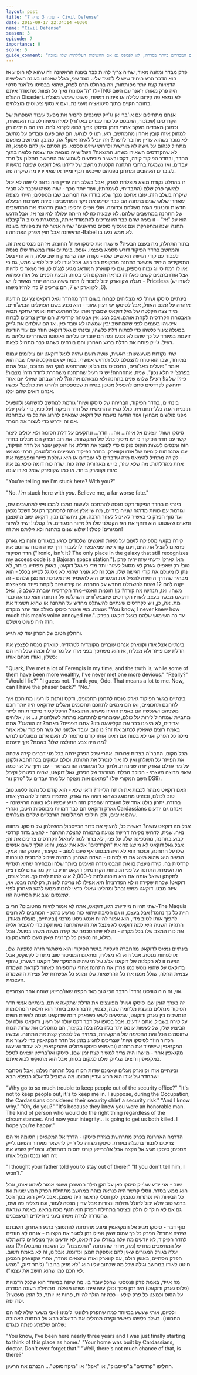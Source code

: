 ```yaml
---
layout: post
title: "עונה 3 פרק 7 - Civil Defense" 
date: 2015-09-17 22:34:14 +0300
name: "Civil Defense"
season: 3
episode: 7
importance: 0
score: 5
guide_comment: "אחד הפרקים המבדרים ביותר בסדרה, לא לפספס גם אם החשיבות העלילתית שלו נמוכה"
---
```

פרק מבדר ומהנה מאוד, שהיה צריך להיות כבר בעונה הראשונה וזה שהוא לא הופיע אז הוא הדבר הרע היחיד שיש לי להגיד עליו. מצד שני, בגלל שאנחנו בעונה השלישית הדמויות קצת יותר מפותחות, וזה בהחלט תרם לפרק, שהוא בבסיסו מז'אנר סרטי ה"אסונות ואיך כל הצוות מתמודד איתם" (ל-TNG היה פרק מאותו ז'אנר עם השם ההולם Disaster). לא נמצא פה קידום עלילה או פיתוח דמויות, פשוט שימוש מוצלח בחומר הקיים בתוך סיטואציה מעניינת, ועם אינסוף ציטוטים מוצלחים.

אנחנו מתחילים עם או'ברייאן וג'ייק שמנסים להמיר את מפעל עיבוד העופרות של הקרדסים (שכזכור, התבסס על כוח עבדים באג'ורי) לאיזה משהו לטובת האנושות, וכמובן מאבדים מעקב אחרי הזמן וסיסקו צריך לבוא לקרוא להם. ואז הם חייבים רק למחוק איזה קובץ אחרון מהמחשב. רגע, תנו לי לנחש, הם שוב פעם עובדים על מחשב לא מוכר כשהוא עדיין מחובר לרשת? וזה יוביל לאיזה אסון? אה, כמובן. המחשב פתאום מתחיל לנהום על גישה לא מורשית ולדרוש שיזינו ססמא. מן הסתם אין להם ססמא, זה לא שהקרדסים השאירו משהו. התוצאה? השלישייה מוצאת את עצמה כלואה בתוך החדר, ובחדר הפיקוד קירה, דקס ובאשיר מופתעים לשמוע את המחשב מתלונן על מרד עבדים. ואז נשמעת ברחבי התחנה הקלטת מחשב של ידידנו גאל דוקאט שפונה נרגשות לעובדים האהובים ומתחנן בפניהם שייכנעו תכף ומייד או שאוי יו יו מה שיקרה פה.

זו בהחלט נקודת מוצא מוצלחת לפרק, אבל בשלב הזה עדיין היה נראה לי שזה לא יכול למשוך פרק שלם (התבדיתי, לשמחתי), ועוד יותר מכך - שזה משהו שכבר לא סביר שיקרה בשלב הזה. עזבו אתכם מכך שלא בודדו את המחשב שבו מטפלים; הייתי מצפה שאחרי שלוש שנים בתחנה הם כבר יסיימו את ניקוי המחשבים ויצירת מערכות הפעלה חדשות ומנגנוני הגנה משלהם וכדומה. אולי אפילו יחליפו באופן הדרגתי את המחשבים של התחנה במחשבים שלהם. לא שבעיה כזו לא הייתה עלולה להיווצר אז, אבל הדגש הוא על "אז" - זו בעיה שהם כבר היו צריכים להתמודד איתה, במסגרת מוטיב ה"קיבלנו תחנה ישנה ומתפרקת ועם אינסוף סוסים טרויאנים" שהיה אמור להיות מפותח בעונה הראשונה אבל חוץ מפרק הפתיחה ו-Babel לא ממש נגעו בו.

בתור התחלה, מה בעצם הבעיה? שישגרו את סיסקו ושות' החוצה. אז הם מנסים את זה. והמחשב בחדר הפיקוד דורש ססמא בעצמו. אופס. בינתיים אודו במשרד שלו מנסה לעבוד עם קודי הגישה האישיים שלו - נקודה יפה שהפרק חושב עליה, הוא הרי בעל התפקידים היחיד שנשאר בתחנה מתקופת הכיבוש. אבל אודו לא יכול לסייע ממש, גם כי אין לו רמת סיווג גבוה מספיק, וגם כי קווארק המודאג מגיע לנג'ס לו, ואז נשאר כי להיות אצל אודו בזמנים קשים כאלו זה כנראה המקום הכי בטוח. הבעת הפנים של אודו כשהוא מגלה שקווארק יכול למכור לו רמת גישה גבוהה יותר מאשר לו יש - Priceless (לאודו יש 6, לקווארק יש 7, הם צריכים 9 כדי להזיז משהו).

בינתיים סיסקו ושות' לא מצליחים לברוח בשום דרך מהחדר וגאל דוקאט צץ עם הודעת אזהרה על זמנם האוזל, אבל לסיסקו יש רעיון גאוני - הוא נכנע בשם הפועלים הבאג'ורים. מייד צצה הקלטה של גאל דוקאט שמברך אותו על ההתעשתות ואומר שתכף תבוא האבטחה הקרדסית לקחת אותם. אבל רגע. אין אבטחה קרדסית. הם עדיין צריכים לברוח איכשהו בעצמם לפני שהמחשב יבין שמשהו לא עובד כאן. אז הם שולחים את ג'ייק במעלה צינור כלשהו כדי לפתוח דלת כלשהי, ובינתיים גאל דוקאט חוזר עם עוד הודעה זועמת במיוחד על כך שהם לא נכנעו ומה הם עובדים עליהם ואוטוטו משחררים עליהם גז רעיל. ג'ייק פותח את הדלת ברגע האחרון והם בורחים כשהגז כבר מתחיל לצאת.

שתי נקודות משעשעות: ראשית, עושה רושם שהיה לגאל דוקאט יום צילומים עמוס במיוחד, שבו הוא טרח להצטלם לכל תרחיש אפשרי. בטח יש גם הקלטה שלו שבה הוא אומר "פועלים באג'ורים, התכסיס עם הליצן שהתחפש לווקי היה מחוכם, אבל אתם בפרנצ'ייז הלא נכון". שנית, אההההה! יש גז רעיל שהתחנה משחררת לחדר הזה! מצבור! פיזי! של גז! רעיל! שלוש שנים בתחנה ולא מצאתם את זה? לא חשבתם שאולי יום אחד יתחשק לקרדסים סתם להפעיל מנגנון בטיחות שפספסתם ולהרוג את כולכם? עכשיו אנחנו רואים שהם יכלו.

בינתיים, בחדר הפיקוד, הבריחה של סיסקו ושות' גורמת למחשב להשתגע ולהפעיל תוכנית הגנה כלל-תחנתית. כולל סגירה הרמטית של חדר הפיקוד (על פניו, כדי להגן עליו מפני פולשים מבחוץ) ועוד הודעה נזעמת של דוקאט שמאיים להרוג את כל מי שבתחנה אם זה יידרש כדי לעצור את המרד.

סיסקו ושות' יוצאים אל איזה... אה... חדר... ונתקעים על דלת חסומה ולא יכולים ליצור קשר עם חדר הפיקוד כי יש מיסוך כולל של התקשורת. את רוב הפרק הם מבלים בחדר הזה ומנסים לעשות הוקוס פוקוס כדי לפוצץ את הדלת. אז האקשן עובר אל חדר הפיקוד, עם אתנחתות קומיות של אודו וקווארק. בחדר הפיקוד העניינים מתלהטים, תרתי משמע - לקירה מתחיל להימאס מזה שדברים לא עובדים אז היא שולפת פייזר ומפצפצת את אחת מהדלתות. מה שלא עוזר, כי יש מאחוריה שדה כוח. שדה כוח דומה כולא גם את אודו וקווארק ביחד. או כמו שקווארק שואל ואודו עונה:

"You're telling me I'm stuck here? With you?"

"No. *I'm* stuck here with *you*. Believe me, a far worse fate."

בינתיים בחדר הפיקוד דקס מנסה להתחכם ולעשות ממבו ג'מבו פיזי למחשבים שם, וגורמת עם כוויות מדרגה שנייה בידיים, מה שייאלץ אותה להסתמך רק על השכל מכאן ועד סוף הפרק כי באשיר לא יכול לעזור הרבה. וכן, ניחשתם נכון, דוקאט שוב מתעצבן ומאיים שאוטוטו הוא דוחף את הגז הקטלני שלו אל איזור המגורים. גז! קטלני! ישיר לאיזור המגורים! קטלני! שלוש שנים בתחנה ולא גיליתם את זה!

קירה בקושי מספיקה לזעום על מאות האנשים שלכודים כרגע במגורים והנה בא גארק פתאום להציל את היום, ועם קוד גישה שמאפשר לו לעבור דרך שדה הכוח שחוסם את חדר הפיקוד ("Ironic, isn't it? The only place in the galaxy that still recognizes my access code is a Bajoran space station."). הא! גארק! ידעתי שזה יהיה פרק טוב! רק שאפילו גארק לא מסוגל לעזור יותר מדי כי גאל דוקאט, באופן מפתיע ביותר, לא נתן לו מעולם את קודי הגישה שלו. אבל זה לא אומר שהוא לא מסוגל לסייע בכלל - הוא מבהיר שהדרך היחידה להציל את המגורים היא להשמיד את מערכת החמצן שלהם - זה יקנה להם 12 שעות להשתלט מחדש על התחנה. אז קירה שוב לוקחת פייזר ומפצפצת משהו. ואז, תנחשו מה קורה? כן! תוכנית האנטי-מרד הקרדסית עוברת לשלב 3, וגאל דוקאט מבשר
בעצב לאחיו הקרדסים שהבאג'ורים השתלטו על התחנה והוא כנראה כבר מת. אה, כן, ויש לקרדסים שעתיים להשתלט מחדש על התחנה או שהיא תשמיד את עצמה. כפי שאמר סיסקו בשלב עוד יותר מוקדם: "You know, I never knew how much this man's voice annoyed me.". עד כה השימוש שלהם בגאל דוקאט בפרק הזה היה פשוט מושלם.

והחלק הטוב של הפרק עוד לא הגיע.

בינתיים אצל אודו וקווארק אנחנו עוברים מקומדיה לטרגדיה. קווארק מנסה לפצפץ את הדלת עם פייזר ולא מצליח, אז הוא משתפך בפני אודו על מר גורלו וכמה שכל חייו הם כשלון, ואודו מנחם אותו:

"Quark, I've met a lot of Ferengis in my time, and the truth is, while some of them have been more wealthy, I've never met one more devious."
"Really?"
"Would I lie?"
"I guess not. Thank you, Odo. That means a lot to me. Now, can I have the phaser back?"
"No."

בינתיים בגשר הפיקוד גארק מנסה לתחמן תחמונים, ודקס נותנת לו רעיון מתוחכם איך לתחכם תחכומים, ואז הם מנסים לתחכם תחכומים ומגלים שדוקאט היה יותר חכם משניהם ושעכשיו הם באמת הרגיזו מישהו. התוצאה? הרפליקטור מייצר תותח לייזר מתביית שמתחיל לירות על כולם, שממהרים להתחבא מתחת לשולחנות, ו... אוי, אלוהים אדירים, לא מיצינו כבר את הקלישאה הזו? אתם רציניים? באמת? זה הומאז'? אתם באמת רוצים שאאלץ לכתוב את זה? נו טוב: עובד אלמוני של גשר הפיקוד שלא אמר מילה כל הפרק ואני לא בטוח אם ראינו אותו קודם מתפזר לו. האם אתם מסוגלים לנחש מה היה צבע החולצה שלו? באמת? איך ידעתם?

מכל מקום, החבר'ה בצרות צרורות. אחרי שכל הפרק ירתה בכל מני דברים קירה שכחה את הפייזר על השולחן ואין לה איך לנטרל את התותח, וכולם עסוקים בלהתחבא ולקונן על מר גורלם וגארק יורה שנינויות. ולתוך כל המהומה הזו משתגר - עם חיוך של אוי כמה שאני מרוצה מעצמי - הכוכב הבלתי מעורער של הפרק, גאל דוקאט, שהיה בפטרול וקיבל פתאום אות מצוקה על מרד עבדים על "טרק נור" (השם המקורי של DS9).

האם דוקאט ממהר לכבות את תותח הלייזר? ודאי שלא - הוא קודם כל נהנה ללעוג טוב טוב לכולם, ובפרט מתמוגג כשהוא רואה את גארק, שמצידו מתחיל להשמיץ אותו בחזרה. יתרון בולט אחד של העובדה שהפרק הזה הגיע עכשיו ולא בעונה הראשונה - גארק ודוקאט הם כבר דמויות מבוססות היטב, ואחרי Cardassians אנחנו גם יודעים שהם אויבים, ולכן חילופי המהלומות הורבליים שלהם מוצלחים.

אבל מה דוקאט עושה? ראשית כל, להעיף את כדור הבייסבול מהשולחן של סיסקו. מחווה נאה. שנית, לדרוש מקירה דרישה צנועה בתמורה להצלת התחנה - להציב גדוד קרדסי קבוע בתחנה, מהספינה שלו. על פניו, לא ברור למה לעזאזל הקרדסים צריכים את זה; אבל גאל דוקאט לא מייצג פה את "הקרדסים" אלא את עצמו, והוא הולך לשים אנשים שלו על התחנה, וכזכור הוא לא היה מבסוט אף פעם לעזוב - בקיצור, העסק הזה אמין. הבעיה היא שהוא מצא את מי לסחוט - האדם האחרון בתחנה שיכול להסכים לנוכחות קרדסית בה. קירה נועצת בו את המבט מזרה האימים ביותר שלה ומבהירה שהיא תעדיף את השמדת התחנה על פני הנוכחות הקרדסית; דוקאט יודע בדיוק מה גורם לפדרציה לתקתק ושואל אותה אם היא מוכנה לתת ל-2,000 איש למות לשם כך. אבל אופס, דוקאט! שכחת שקירה זו לא הפדרציה! היא אפילו לא צריכה לענות, רק לתת מבט. אוי, איזה מבט. דוקאט ממש נבהל ומחליט שאולי כדאי לחכות ממש לרגע האחרון לפני שמנסים שוב את הסחיטה הזו.

שתי תהיות מיידיות: רגע, דוקאט, אתה לא אמור להיות מהטובים? הרי ב-The Maquis היית כל כך נחמד! אבל בעצם, זו גם הסיבה שהוא כזה מרשע כרגע - הכותבים לא רוצים להפוך אותו לטוב מדי, הוא אמור להיות אנטגוניסט מרכזי (ובינתיים, מוצלח מאוד). התהיה השניה היא למה דוקאט לא מנצל את זה שהתחנה משותקת כדי להעביר אליה את כוח המצב שלו בכל מקרה - זה לא שההסכמה של קירה משנה משהו בפועל. אבל מילא, זה נטפוק כל כך זניח שאין טעם להתעמק בו.

בינתיים נמאס לדוקאט מהחברה העליזה בגשר הפיקוד והוא משתגר חזרה לספינה שלו. או לפחות מנסה. אבל הוא לא מצליח, ופתאום המוניטור שוב מתחיל לקשקש, אבל הפעם זו לא הקלטה של דוקאט אלא של מי שהיה המפקד של דוקאט בשעתו, שנוזף בדוקאט על שהוא נוטש כמו פחדן את התחנה אחרי שהספירה לאחור לקראת השמדה עצמית החלה, שולל ממנו את כל ההרשאות שלו ומונע כל אפשרות של עצירת ההשמדה העצמית.

אוי, זה היה טוויסט נהדר! הדבר הכי טוב מאז הקפה שאו'ברייאן שותה אחר הצהריים.

זה בערך הזמן שבו סיסקו ושות' מפוצצים את הדלת שתקעה אותם. בינתיים אנשי חדר הפיקוד מנהלים מועצת מלחמה שבה, כצפוי, הדבר הטוב ביותר הוא חילופי המהלומות הנמשכים בין גארק ודוקאט, שמגיעים לשיא כשגארק רומז שדוקאט מנסה לעשות רושם על קירה בשביל, אתם יודעים. אבל בסופו של דבר דקס עולה על רעיון, ודוקאט עולה על הביצוע שלו, של לעשות עומס יתר בלה בלה בלה בקיצור, הם מחסלים את שדות הכוח שחוסמים הכל ואת החסימה של התקשורת, במחיר של לפצפץ קצת את התחנה. ועכשיו הכדור חוזר לסיסקו ושות' שצריכים להגיע בזמן אל חדר המקגאפין כדי לעצור את המקגאפין שישמיד את התחנה (ובאמצע סיסקו מחליט שהמקגאפין לא יעבוד ושיעשו מקגאפין אחר - מישהו היה צריך למשוך קצת זמן שם). סיסקו ואו'ברייאן יוצאים לטפל במקגאפין ורוצים שג'ייק ימלט למקום בטוח, אבל הוא מתעקש לבוא איתם.

ובינתיים אודו וקווארק מגלים שאמנם שדות הכוח בכל התחנה נעלמו, אבל מסתבר שהחדר של אודו הוא חריג ועדיין חסום. מה שמוביל לדיאלוג הנפלא הבא:

"Why go to so much trouble to keep people out of the security office?"
"It's not to keep people out, it's to keep me in. I suppose, during the Occupation, the Cardassians considered their security chief a security risk."
"And I know why."
"Oh, do you?"
"It's because they knew you were an honorable man. The kind of person who would do the right thing regardless of the circumstances. And now your integrity... is going to get us both killed. I hope you're happy."

הדרמה האחרונה בפרק מתרחשת בגזרת סיסקו - הדרך אל המקגאפין חסומה אז הם צריכים לעבור בתעלה בוערת. סיסקו מצווה על ג'ייק להישאר מאחור והפעם ג'ייק מסכים; סיסקו מגיע אל הקצה אבל או'ברייאן קורס יחסית בהתחלה. וכשג'ייק שומע את זה הוא נכנס ומציל אותו:

"I thought your father told you to stay out of there!"
"If you don't tell him, I won't."

שוב - אני יודע שג'ייק סיסקו כאן על תקן הילד המעצבן ושאני אמור לשנוא אותו, אבל הוא ממש בסדר. ווסלי קרשר היה כנראה בוהה במחשב מתחילת הפרק חמש שניות ואז כל הבעיות היו נפתרות מעצמן. לכן ווסלי קראשר היה מעצבן. אבל ג'ייק הוא בסך הכל ברנש טוב שלא יכול לחולל גדולות ונצורות אבל עדיין מנסה לעזור, וגם מצליח פה ושם, גם אם לא הולך לו חלק ובצינור בתחילת הפרק הוא חטף מכה בראש. באמת שנראה שהסדרה למדה משהו בענייני הילדים המעצבנים.

סוף דבר - סיסקו מגיע אל המקגאפין ומונע מהתחנה להתפוצץ ברגע האחרון. חשבתם שיהיה אחרת? הפרק כל כך עמוס שאין אפילו זמן לסגור את הקצוות - אנחנו לא חוזרים לחדר הפיקוד, לא יודעים מה עלה בגורלו של דוקאט, לא יודעים איך מצליחים להשתלט על המחשבים מחדש (מה, אחרי שהתחנה "התפוצצה" כל ההגנות מתבטלות?) ומה יעלה בגורל המגורים שאין להם אספקת חמצן וכדומה. אבל נו, זה לא באמת חשוב. הפרק מסתיים, באופן הולם, עם קווארק ואודו שיוצאים מחדר, אחרי שקווארק המסכן חיטט לאודו במחשב וגילה שכל מה שכתוב עליו הוא "לא מזיק ברובו" (ליתר דיוק, "ממש לא חכם כמו שהוא חושב את עצמו").

מה אגיד, באמת פרק פנטסטי שהכל עובד בו. מה שיפה במיוחד הוא שלכל הדמויות (פלוס גארק ודוקאט) היה זמן מסך וכולן עשו איתו משהו מוצלח. מתחילת העונה הסדרה על הסוס וכמעט כל פרק קולע - ככה זה הולך להיות, פחות או יותר, כל הזמן מעכשיו? יפה יפה.

ולסיום, אותי שעשע במיוחד כמה שהפרק רלוונטי לימינו (ואני משער שלא לזה הם התכוונו). בשלב כלשהו באשיר וקירה מנהלים את הדיאלוג הבא על התחנה האהובה שלהם שלפתע פנתה כנגדם:

"You know, I've been here nearly three years and I was just finally starting to think of this place as home."
"Your home was built by Cardassians, doctor. Don't ever forget that."
"Well, there's not much chance of that, is there?" 

החליפו "קרדסים" ב"פייסבוק", או "אפל" או "מיקרוסופט"... הבנתם את הרעיון.
